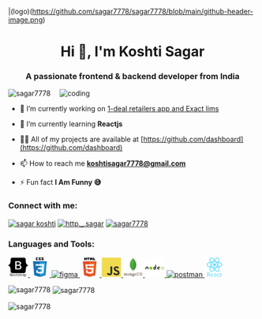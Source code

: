 |(logo)(https://github.com/sagar7778/sagar7778/blob/main/github-header-image.png)
<h1 align="center">Hi 👋, I'm Koshti Sagar</h1>
<h3 align="center">A passionate frontend & backend developer from India</h3>
<Img align="right" alt="coding" width=400 src="https://user-images.githubusercontent.com/55389276/140866485-8fb1c876-9a8f-4d6a-98dc-08c4981eaf70.gif"

<p align="left"> <img src="https://komarev.com/ghpvc/?username=sagar7778&label=Profile%20views&color=0e75b6&style=flat" alt="sagar7778" /> </p>

- 🔭 I’m currently working on [1-deal retailers app and Exact lims](https://github.com/quickint-solutions/1Deal-Retails)

- 🌱 I’m currently learning **Reactjs**

- 👨‍💻 All of my projects are available at [https://github.com/dashboard](https://github.com/dashboard)

- 📫 How to reach me **koshtisagar7778@gmail.com**

- ⚡ Fun fact **I Am Funny 😅**

<h3 align="left">Connect with me:</h3>
<p align="left">
<a href="https://www.linkedin.com/in/sagar-koshti-1b6957219" target="blank"><img align="center" src="https://raw.githubusercontent.com/rahuldkjain/github-profile-readme-generator/master/src/images/icons/Social/linked-in-alt.svg" alt="sagar koshti" height="30" width="40" /></a>
<a href="https://instagram.com/http._.sagar" target="blank"><img align="center" src="https://raw.githubusercontent.com/rahuldkjain/github-profile-readme-generator/master/src/images/icons/Social/instagram.svg" alt="http._.sagar" height="30" width="40" /></a>
<a href="https://discord.gg/sagar7778" target="blank"><img align="center" src="https://raw.githubusercontent.com/rahuldkjain/github-profile-readme-generator/master/src/images/icons/Social/discord.svg" alt="sagar7778" height="30" width="40" /></a>
</p>

<h3 align="left">Languages and Tools:</h3>
<p align="left"> <a href="https://getbootstrap.com" target="_blank" rel="noreferrer"> <img src="https://raw.githubusercontent.com/devicons/devicon/master/icons/bootstrap/bootstrap-plain-wordmark.svg" alt="bootstrap" width="40" height="40"/> </a> <a href="https://www.w3schools.com/css/" target="_blank" rel="noreferrer"> <img src="https://raw.githubusercontent.com/devicons/devicon/master/icons/css3/css3-original-wordmark.svg" alt="css3" width="40" height="40"/> </a> <a href="https://www.figma.com/" target="_blank" rel="noreferrer"> <img src="https://www.vectorlogo.zone/logos/figma/figma-icon.svg" alt="figma" width="40" height="40"/> </a> <a href="https://www.w3.org/html/" target="_blank" rel="noreferrer"> <img src="https://raw.githubusercontent.com/devicons/devicon/master/icons/html5/html5-original-wordmark.svg" alt="html5" width="40" height="40"/> </a> <a href="https://developer.mozilla.org/en-US/docs/Web/JavaScript" target="_blank" rel="noreferrer"> <img src="https://raw.githubusercontent.com/devicons/devicon/master/icons/javascript/javascript-original.svg" alt="javascript" width="40" height="40"/> </a> <a href="https://www.mongodb.com/" target="_blank" rel="noreferrer"> <img src="https://raw.githubusercontent.com/devicons/devicon/master/icons/mongodb/mongodb-original-wordmark.svg" alt="mongodb" width="40" height="40"/> </a> <a href="https://nodejs.org" target="_blank" rel="noreferrer"> <img src="https://raw.githubusercontent.com/devicons/devicon/master/icons/nodejs/nodejs-original-wordmark.svg" alt="nodejs" width="40" height="40"/> </a> <a href="https://postman.com" target="_blank" rel="noreferrer"> <img src="https://www.vectorlogo.zone/logos/getpostman/getpostman-icon.svg" alt="postman" width="40" height="40"/> </a> <a href="https://reactjs.org/" target="_blank" rel="noreferrer"> <img src="https://raw.githubusercontent.com/devicons/devicon/master/icons/react/react-original-wordmark.svg" alt="react" width="40" height="40"/> </a> </p>

<p><img align="left" src="https://github-readme-stats.vercel.app/api/top-langs?username=sagar7778&show_icons=true&locale=en&layout=compact" alt="sagar7778" /></p>

<p>&nbsp;<img align="center" src="https://github-readme-stats.vercel.app/api?username=sagar7778&show_icons=true&locale=en" alt="sagar7778" /></p>

<p><img align="center" src="https://github-readme-streak-stats.herokuapp.com/?user=sagar7778&" alt="sagar7778" /></p>
